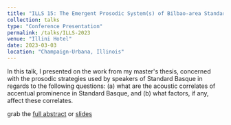 ```yaml
---
title: "ILLS 15: The Emergent Prosodic System(s) of Bilbao-area Standard Basque"
collection: talks
type: "Conference Presentation"
permalink: /talks/ILLS-2023
venue: "Illini Hotel"
date: 2023-03-03
location: "Champaign-Urbana, Illinois"
---
```


In this talk, I presented on the work from my master's thesis, concerned with the prosodic strategies used by speakers of Standard Basque in regards to the following questions: (a) what are the acoustic correlates of accentual prominence in Standard Basque, and (b) what factors, if any, affect these correlates.

grab the [full abstract](https://pharyngeals.github.io/files/2023_ILLSabstract.pdf) or [slides](https://pharyngeals.github.io/files/ILLS_15.pdf)